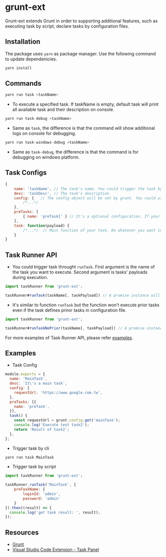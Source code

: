 # grunt-ext
Grunt-ext extends Grunt in order to supporting additional features, such as executing task by script, declare tasks by configuration files.


## Installation
The package uses `yarn` as package manager. Use the following command to update dependenicies.
```JavaScript
yarn install
```

## Commands
```JavaScript
yarn run task <taskName>
```
- To execute a specified task. If taskName is empty, default task will print all available task and their description on console.
```JavaScript
yarn run task-debug <taskName>
```
- Same as `task`, the difference is that the command will show additional logs on console for debugging.
```JavaScript
yarn run task-windows-debug <taskName>
```
- Same as `task-debug`, the difference is that the command is for debugging on windows platform.
## Task Configs
```JavaScript
{
    name: 'taskName', // The task's name. You could trigger the task by the name through cli or script. The name should be unique in project
    desc: 'taskDesc', // The task's description
    config: {   // The config object will be set by grunt. You could use `grunt.config.get('taskname)` to get the config object anywhere.
        /*...*/
    },
    preTasks: [
        { name: 'preTask1' } // It's a optional configuration. If your task dependends on some prior tasks' results, you could define them by it.
    ],
    task: function(payload) {
        /*...*/  // Main function of your task. Do whatever you want in the function
    }
}
```

## Task Runner API

- You could trigger task throught `runTask`. First argument is the name of the task you want to execute.
Second argument is tasks' payloads during execution.
```JavaScript
import taskRunner from 'grunt-ext';

taskRunner#runTask(taskName[, taskPayload]) // A promise instance will be returned
```
- It's similar to function `runTask` but the function won't execute prior tasks even if the task defines priror tasks in configuration file.
```JavaScript
import taskRunner from 'grunt-ext';

taskRunner#runTaskNoPrior(taskName[, taskPayload]) // A promise instance will be returned
```
For more examples of Task Runner API, please refer [examples](examples).
## Examples
- Task Config
```JavaScript
module.exports = {
  name: 'MainTask',
  desc: 'It\'s a main task',
  config: {
    requestUrl: 'https://www.google.com.tw',
  },
  preTasks: [{
    name: 'preTask',
  }],
  task() {
    const requestUrl = grunt.config.get('mainTask');
    console.log('Execute test task2');
    return 'Result of task2';
  },
};
```
- Trigger task by cli
```JavaScript
yarn run task MainTask
```

- Trigger task by script
```JavaScript
import taskRunner from 'grunt-ext';

taskRunner.runTask('MainTask', {
    preTaskName: {
        loginId: 'admin',
        password: 'admin'
    }
}).then((result) => {
  console.log('get task result: ', result);
});
```

## Resources
- [Grunt](https://gruntjs.com/)
- [Visual Studio Code Extension - Task Panel](https://marketplace.visualstudio.com/items?itemName=BitLaboratory.task-panel)
